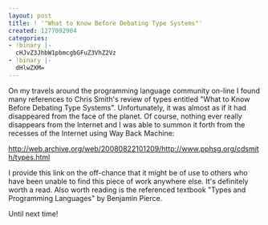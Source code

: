 ```yaml
---
layout: post
title: ! '"What to Know Before Debating Type Systems"'
created: 1277092904
categories:
- !binary |-
  cHJvZ3JhbW1pbmcgbGFuZ3VhZ2Vz
- !binary |-
  dHlwZXM=
---
```

On my travels around the programming language community on-line I found many references to Chris Smith's review of types entitled "What to Know Before Debating Type Systems". Unfortunately, it was almost as if it had disappeared from the face of the planet. Of course, nothing ever really disappears from the Internet and I was able to summon it forth from the recesses of the Internet using Way Back Machine:

http://web.archive.org/web/20080822101209/http://www.pphsg.org/cdsmith/types.html

I provide this link on the off-chance that it might be of use to others who have been unable to find this piece of work anywhere else. It's definitely worth a read. Also worth reading is the referenced textbook "Types and Programming Languages" by Benjamin Pierce.

Until next time!
